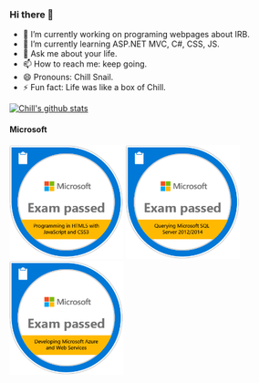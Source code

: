 ### Hi there 👋

- 🔭 I’m currently working on programing webpages about IRB.
- 🌱 I’m currently learning ASP.NET MVC, C#, CSS, JS.
- 💬 Ask me about your life.
- 📫 How to reach me: keep going.
- 😄 Pronouns: Chill Snail.
- ⚡ Fun fact: Life was like a box of Chill.

[![Chill's github stats](https://github-readme-stats.vercel.app/api?username=snailpjw)](https://github.com/anuraghazra/github-readme-stats)

#### Microsoft
[<img src="https://github.com/SnailPJW/SnailPJW/blob/master/images/badges/Programming_in_HTML5_with_JavaScript_and_Css3-01.png" width="200">](https://www.credly.com/badges/a5e5e831-a9b0-4c69-bf5c-04b3d4348e6a/public_url)
[<img src="https://github.com/SnailPJW/SnailPJW/blob/master/images/badges/Querying_Microsoft_SQL_Server_2012.2014-01.png" width="200">](https://www.credly.com/badges/a07a51b9-3900-4b3d-b32c-cb0fb11dbb3c/public_url)
[<img src="https://github.com/SnailPJW/SnailPJW/blob/master/images/badges/Developing_Microsoft_Azure_and_Web_Services-01.png" width="200">](https://www.credly.com/badges/ca400887-1690-4c40-b75c-c5008fea691a/public_url)
